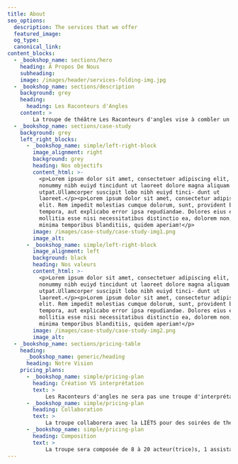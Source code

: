 ```yaml
---
title: About
seo_options:
  description: The services that we offer
  featured_image:
  og_type: 
  canonical_link:
content_blocks:
  - _bookshop_name: sections/hero
    heading: À Propos De Nous
    subheading: 
    image: /images/header/services-folding-img.jpg
  - _bookshop_name: sections/description
    background: grey
    heading:
      heading: Les Raconteurs d'Angles
    content: >
        La troupe de théâtre Les Raconteurs d'angles vise à combler un manque dans les activités culturelles de l’ÉTS par l’implémentation d’une troupe de création théâtrale et par la mise en place d’activités promouvant les arts de la scène sous toutes ses formes. On parle donc ici d’aider à développer la créativité, les habiletés de communication et de gestion de projet de la communauté de l'ÉTS tout en mettant en valeur ce que les différents génies peuvent offrir dans une production théâtrale.
  - _bookshop_name: sections/case-study
    background: grey
    left_right_blocks:
      - _bookshop_name: simple/left-right-block
        image_alignment: right
        background: grey
        heading: Nos objectifs
        content_html: >-
          <p>Lorem ipsum dolor sit amet, consectetuer adipiscing elit, sed diam
          nonummy nibh euiyd tincidunt ut laoreet dolore magna aliquam nibh
          utpat.Ullamcorper suscipit lobo nibh euiyd tinci- dunt ut
          laoreet.</p><p>Lorem ipsum dolor sit amet, consectetur adipisicing
          elit. Rem impedit molestias cumque dolorum, sunt, provident blanditiis
          tempora, aut explicabo error ipsa repudiandae. Dolores eius eaque eum
          mollitia esse nisi necessitatibus distinctio ea, dolorem non, optio
          minima temporibus blanditiis, quidem aperiam!</p>
        image: /images/case-study/case-study-img1.png
        image_alt:
      - _bookshop_name: simple/left-right-block
        image_alignment: left
        background: black
        heading: Nos valeurs
        content_html: >-
          <p>Lorem ipsum dolor sit amet, consectetuer adipiscing elit, sed diam
          nonummy nibh euiyd tincidunt ut laoreet dolore magna aliquam nibh
          utpat.Ullamcorper suscipit lobo nibh euiyd tinci- dunt ut
          laoreet.</p><p>Lorem ipsum dolor sit amet, consectetur adipisicing
          elit. Rem impedit molestias cumque dolorum, sunt, provident blanditiis
          tempora, aut explicabo error ipsa repudiandae. Dolores eius eaque eum
          mollitia esse nisi necessitatibus distinctio ea, dolorem non, optio
          minima temporibus blanditiis, quidem aperiam!</p>
        image: /images/case-study/case-study-img2.png
        image_alt:
  - _bookshop_name: sections/pricing-table
    heading:
      _bookshop_name: generic/heading
      heading: Notre Vision
    pricing_plans:
      - _bookshop_name: simple/pricing-plan
        heading: Création VS interprétation
        text: >
            Les Raconteurs d'angles ne sera pas une troupe d'interprétation qui se base sur un texte déjà écrit. Les membres le créeront entièrement au cours de l'année. Ainsi, leurs voix pourront être entendues sur divers sujets et sous la forme souhaitée.
      - _bookshop_name: simple/pricing-plan
        heading: Collaboration
        text: >
            La troupe collaborera avec la LIÉTS pour des soirées de théâtre improvisé, Radio Sans Génie pour leur expérience en technique de scène, l’Exutoire pour l'écriture et la captation des quatre spectacles ainsi que MusiqueÉTS pour la bande son.
      - _bookshop_name: simple/pricing-plan
        heading: Composition
        text: >
            La troupe sera composée de 8 à 20 acteur(trice)s, 1 assistant(e) à la metteure en scène professionnelle et d'autres personnes s'ajouteront pour la conception des décors, costumes, accessoires ainsi qu’à la régie pour l’éclairage et le son.
---
```


